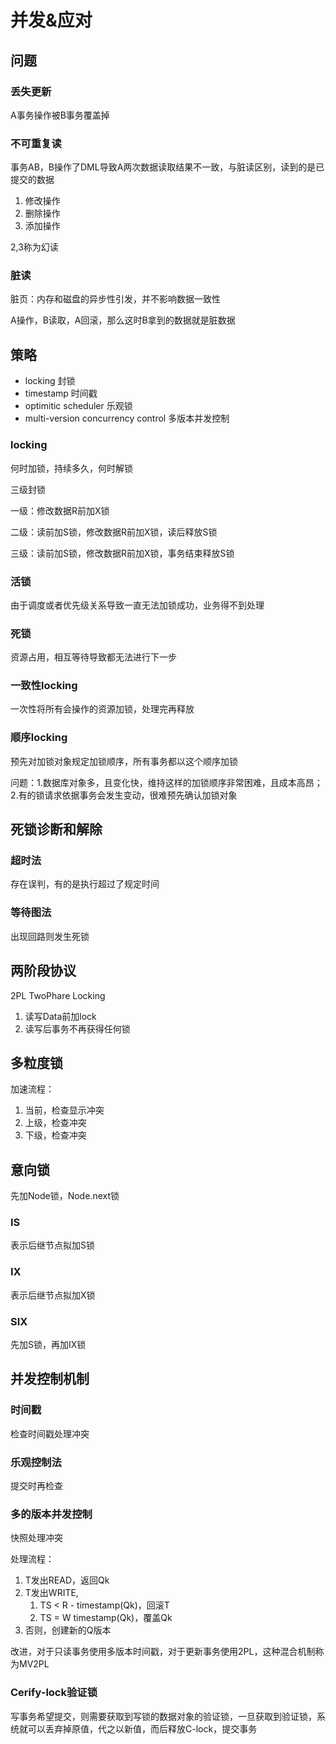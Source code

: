 # 并发&应对

## 问题

### 丢失更新

A事务操作被B事务覆盖掉

### 不可重复读

事务AB，B操作了DML导致A两次数据读取结果不一致，与脏读区别，读到的是已提交的数据

1. 修改操作
2. 删除操作
3. 添加操作

2,3称为幻读

### 脏读

脏页：内存和磁盘的异步性引发，并不影响数据一致性

A操作，B读取，A回滚，那么这时B拿到的数据就是脏数据

## 策略

- locking 封锁
- timestamp 时间戳
- optimitic scheduler 乐观锁
- multi-version concurrency control 多版本并发控制

### locking

何时加锁，持续多久，何时解锁

三级封锁

一级：修改数据R前加X锁

二级：读前加S锁，修改数据R前加X锁，读后释放S锁

三级：读前加S锁，修改数据R前加X锁，事务结束释放S锁

### 活锁

由于调度或者优先级关系导致一直无法加锁成功，业务得不到处理

### 死锁

资源占用，相互等待导致都无法进行下一步

### 一致性locking

一次性将所有会操作的资源加锁，处理完再释放

### 顺序locking

预先对加锁对象规定加锁顺序，所有事务都以这个顺序加锁

问题：1.数据库对象多，且变化快，维持这样的加锁顺序非常困难，且成本高昂；2.有的锁请求依据事务会发生变动，很难预先确认加锁对象

## 死锁诊断和解除

### 超时法

存在误判，有的是执行超过了规定时间

### 等待图法

出现回路则发生死锁

## 两阶段协议

2PL TwoPhare Locking

1. 读写Data前加lock
2. 读写后事务不再获得任何锁

## 多粒度锁

加速流程：

1. 当前，检查显示冲突
2. 上级，检查冲突
3. 下级，检查冲突

## 意向锁

先加Node锁，Node.next锁

### IS

表示后继节点拟加S锁

### IX

表示后继节点拟加X锁

### SIX

先加S锁，再加IX锁

## 并发控制机制

### 时间戳

检查时间戳处理冲突

### 乐观控制法

提交时再检查

### 多的版本并发控制

快照处理冲突

处理流程：

1. T发出READ，返回Qk
2. T发出WRITE,
    1. TS < R - timestamp(Qk)，回滚T
    2. TS = W  timestamp(Qk)，覆盖Qk
3. 否则，创建新的Q版本

改进，对于只读事务使用多版本时间戳，对于更新事务使用2PL，这种混合机制称为MV2PL

### Cerify-lock验证锁

写事务希望提交，则需要获取到写锁的数据对象的验证锁，一旦获取到验证锁，系统就可以丢弃掉原值，代之以新值，而后释放C-lock，提交事务

